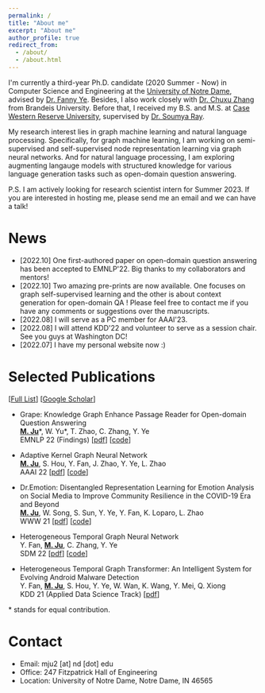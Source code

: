 ```yaml
---
permalink: /
title: "About me"
excerpt: "About me"
author_profile: true
redirect_from: 
  - /about/
  - /about.html
---
```


I'm currently a third-year Ph.D. candidate (2020 Summer - Now) in Computer Science and Engineering at the [University of Notre Dame](https://www.nd.edu/), advised by [Dr. Fanny Ye](http://yes-lab.org). Besides, I also work closely with [Dr. Chuxu Zhang](https://chuxuzhang.github.io) from Brandeis University. Before that, I received my B.S. and M.S. at [Case Western Reserve University](https://case.edu), supervised by [Dr. Soumya Ray](http://engr.case.edu/ray_soumya/). 

My research interest lies in graph machine learning and natural language processing. Specifically, for graph machine learning, I am working on semi-supervised and self-supervised node representation learning via graph neural networks. And for natural language processing, I am exploring augmenting langauge models with structured knowledge for various language generation tasks such as open-domain question answering. 

P.S. I am actively looking for research scientist intern for Summer 2023. If you are interested in hosting me, please send me an email and we can have a talk!

News
======
* \[2022.10\] One first-authored paper on open-domain question answering has been accepted to EMNLP'22. Big thanks to my collaborators and mentors!
* \[2022.10\] Two amazing pre-prints are now available. One focuses on graph self-supervised learning and the other is about context generation for open-domain QA ! Please feel free to contact me if you have any comments or suggestions over the manuscripts.
* \[2022.08\] I will serve as a PC member for AAAI'23. 
* \[2022.08\] I will attend KDD'22 and volunteer to serve as a session chair. See you guys at Washington DC!
* \[2022.07\] I have my personal website now :)

Selected Publications
======
\[[Full List](/publications)\] \[[Google Scholar](https://scholar.google.com/citations?user=c9YyMSEAAAAJ&hl=en)\]

* Grape: Knowledge Graph Enhance Passage Reader for Open-domain Question Answering <br>
  **<u>M. Ju</u>**\*, W. Yu\*, T. Zhao, C. Zhang, Y. Ye <br>
  EMNLP 22 (Findings) \[[pdf](https://github.com/jumxglhf/GRAPE)\] \[[code](https://github.com/jumxglhf/GRAPE)\]

* Adaptive Kernel Graph Neural Network <br>
  **<u>M. Ju</u>**, S. Hou, Y. Fan, J. Zhao, Y. Ye, L. Zhao <br>
  AAAI 22 \[[pdf](https://www.aaai.org/AAAI22Papers/AAAI-3877.JuM.pdf)\] \[[code](https://github.com/jumxglhf/AKGNN)\]

* Dr.Emotion: Disentangled Representation Learning for Emotion Analysis on Social Media to Improve Community Resilience in the COVID-19 Era and Beyond <br>
  **<u>M. Ju</u>**, W. Song, S. Sun, Y. Ye, Y. Fan, K. Loparo, L. Zhao <br>
  WWW 21 \[[pdf](https://dl.acm.org/doi/abs/10.1145/3442381.3449961)\] \[[code](https://github.com/www2021DrEmotion/www2021DrEmotion)\]

* Heterogeneous Temporal Graph Neural Network <br>
  Y. Fan, **<u>M. Ju</u>**, C. Zhang, Y. Ye <br>
  SDM 22 \[[pdf](https://epubs.siam.org/doi/abs/10.1137/1.9781611977172.74)\] \[[code](https://github.com/YesLab-Code/HTGNN)\]

* Heterogeneous Temporal Graph Transformer: An Intelligent System for Evolving Android Malware Detection <br>
  Y. Fan, **<u>M. Ju</u>**, S. Hou, Y. Ye, W. Wan, K. Wang, Y. Mei, Q. Xiong <br>
  KDD 21 (Applied Data Science Track) \[[pdf](https://dl.acm.org/doi/abs/10.1145/3447548.3467168)\]

\* stands for equal contribution.

Contact
======

* Email: mju2 \[at\] nd \[dot\] edu
* Office: 247 Fitzpatrick Hall of Engineering
* Location: University of Notre Dame, Notre Dame, IN 46565
